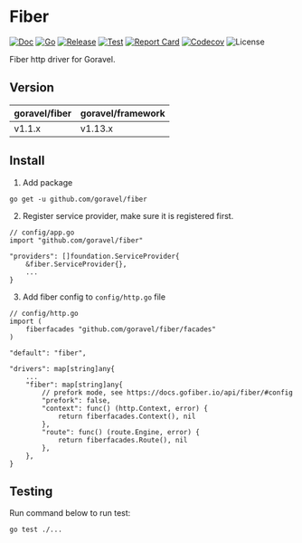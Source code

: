# Fiber

[![Doc](https://pkg.go.dev/badge/github.com/goravel/fiber)](https://pkg.go.dev/github.com/goravel/fiber)
[![Go](https://img.shields.io/github/go-mod/go-version/goravel/fiber)](https://go.dev/)
[![Release](https://img.shields.io/github/release/goravel/fiber.svg)](https://github.com/goravel/fiber/releases)
[![Test](https://github.com/goravel/fiber/actions/workflows/test.yml/badge.svg)](https://github.com/goravel/fiber/actions)
[![Report Card](https://goreportcard.com/badge/github.com/goravel/fiber)](https://goreportcard.com/report/github.com/goravel/fiber)
[![Codecov](https://codecov.io/gh/goravel/fiber/branch/master/graph/badge.svg)](https://codecov.io/gh/goravel/fiber)
![License](https://img.shields.io/github/license/goravel/fiber)

Fiber http driver for Goravel.

## Version

| goravel/fiber | goravel/framework |
|---------------|-------------------|
| v1.1.x        | v1.13.x           |

## Install

1. Add package

```
go get -u github.com/goravel/fiber
```

2. Register service provider, make sure it is registered first.

```
// config/app.go
import "github.com/goravel/fiber"

"providers": []foundation.ServiceProvider{
    &fiber.ServiceProvider{},
    ...
}
```

3. Add fiber config to `config/http.go` file

```
// config/http.go
import (
    fiberfacades "github.com/goravel/fiber/facades"
)

"default": "fiber",

"drivers": map[string]any{
    ...
    "fiber": map[string]any{
        // prefork mode, see https://docs.gofiber.io/api/fiber/#config
        "prefork": false,
        "context": func() (http.Context, error) {
            return fiberfacades.Context(), nil
        },
        "route": func() (route.Engine, error) {
            return fiberfacades.Route(), nil
        },
    },
}
```

## Testing

Run command below to run test:

```
go test ./...
```
